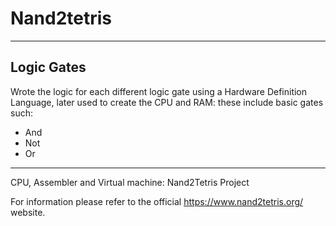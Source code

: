 # Nand2tetris
---
## Logic Gates

Wrote the logic for each different logic gate using a Hardware Definition Language,
later used to create the CPU and RAM: these include basic gates such:

- And
- Not
- Or

---

CPU, Assembler and Virtual machine:  Nand2Tetris Project


For information please refer to the official https://www.nand2tetris.org/ website.
